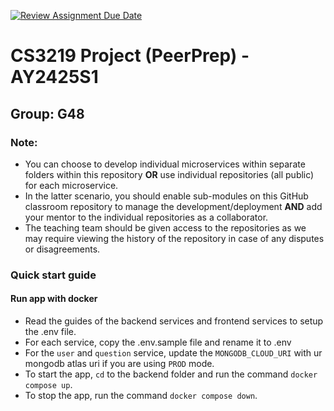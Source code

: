 [![Review Assignment Due Date](https://classroom.github.com/assets/deadline-readme-button-22041afd0340ce965d47ae6ef1cefeee28c7c493a6346c4f15d667ab976d596c.svg)](https://classroom.github.com/a/bzPrOe11)

# CS3219 Project (PeerPrep) - AY2425S1

## Group: G48

### Note:

- You can choose to develop individual microservices within separate folders within this repository **OR** use individual repositories (all public) for each microservice.
- In the latter scenario, you should enable sub-modules on this GitHub classroom repository to manage the development/deployment **AND** add your mentor to the individual repositories as a collaborator.
- The teaching team should be given access to the repositories as we may require viewing the history of the repository in case of any disputes or disagreements.

### Quick start guide

#### Run app with docker

- Read the guides of the backend services and frontend services to setup the .env file.
- For each service, copy the .env.sample file and rename it to .env
- For the `user` and `question` service, update the `MONGODB_CLOUD_URI` with ur mongodb atlas uri if you are using `PROD` mode.
- To start the app, `cd` to the backend folder and run the command `docker compose up`.
- To stop the app, run the command `docker compose down`.
